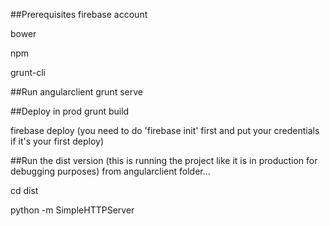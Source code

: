 ##Prerequisites
  firebase account
  
  bower
  
  npm
  
  grunt-cli

##Run angularclient
  grunt serve
  
##Deploy in prod
  grunt build
  
  firebase deploy (you need to do 'firebase init' first and put your credentials if it's your first deploy)
  
##Run the dist version (this is running the project like it is in production for debugging purposes)
  from angularclient folder...
  
  cd dist
  
  python -m SimpleHTTPServer
